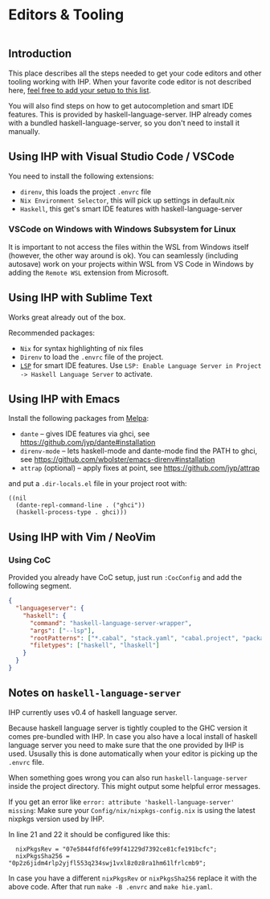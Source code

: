 # Editors & Tooling

```toc
```

## Introduction

This place describes all the steps needed to get your code editors and other tooling working with IHP. When your favorite code editor is not described here, [feel free to add your setup to this list](https://github.com/digitallyinduced/ihp/tree/master/Guide).

You will also find steps on how to get autocompletion and smart IDE features. This is provided by haskell-language-server. IHP already comes with a bundled haskell-language-server, so you don't need to install it manually.

## Using IHP with Visual Studio Code / VSCode

You need to install the following extensions:

- `direnv`, this loads the project `.envrc` file
- `Nix Environment Selector`, this will pick up settings in default.nix
- `Haskell`, this get's smart IDE features with haskell-language-server


### VSCode on Windows with Windows Subsystem for Linux

It is important to not access the files within the WSL from Windows itself (however, the other way around is ok). You can seamlessly (including autosave) work on your projects within WSL from VS Code in Windows by adding the `Remote WSL` extension from Microsoft.


## Using IHP with Sublime Text

Works great already out of the box.

Recommended packages:
- `Nix` for syntax highlighting of nix files
- `Direnv` to load the `.envrc` file of the project.
- [`LSP`](https://packagecontrol.io/packages/LSP) for smart IDE features. Use `LSP: Enable Language Server in Project -> Haskell Language Server` to activate.

## Using IHP with Emacs

Install the following packages from [Melpa](https://melpa.org/#/getting-started):
- `dante` – gives IDE features via ghci, see https://github.com/jyp/dante#installation
- `direnv-mode` – lets haskell-mode and dante-mode find the PATH to ghci, see https://github.com/wbolster/emacs-direnv#installation
- `attrap` (optional) – apply fixes at point, see https://github.com/jyp/attrap

and put a `.dir-locals.el` file in your project root with:
```emacs-lisp
((nil
  (dante-repl-command-line . ("ghci"))
  (haskell-process-type . ghci)))
```

## Using IHP with Vim / NeoVim

### Using CoC

Provided you already have CoC setup, just run `:CocConfig` and add the following segment.

```json
{
  "languageserver": {
    "haskell": {
      "command": "haskell-language-server-wrapper",
      "args": ["--lsp"],
      "rootPatterns": ["*.cabal", "stack.yaml", "cabal.project", "package.yaml", "hie.yaml"],
      "filetypes": ["haskell", "lhaskell"]
    }
  }
}
```

## Notes on `haskell-language-server`

IHP currently uses v0.4 of haskell language server.

Because haskell language server is tightly coupled to the GHC version it comes pre-bundled with IHP. In case you also have a local install of haskell language server you need to make sure that the one provided by IHP is used. Ususally this is done automatically when your editor is picking up the `.envrc` file.

When something goes wrong you can also run `haskell-language-server` inside the project directory. This might output some helpful error messages.

If you get an error like `error: attribute 'haskell-language-server' missing`: Make sure your `Config/nix/nixpkgs-config.nix` is using the latest nixpkgs version used by IHP.

In line 21 and 22 it should be configured like this:

```
  nixPkgsRev = "07e5844fdf6fe99f41229d7392ce81cfe191bcfc";
  nixPkgsSha256 = "0p2z6jidm4rlp2yjfl553q234swj1vxl8z0z8ra1hm61lfrlcmb9";
```

In case you have a different `nixPkgsRev` or `nixPkgsSha256` replace it with the above code. After that run `make -B .envrc` and `make hie.yaml`.

